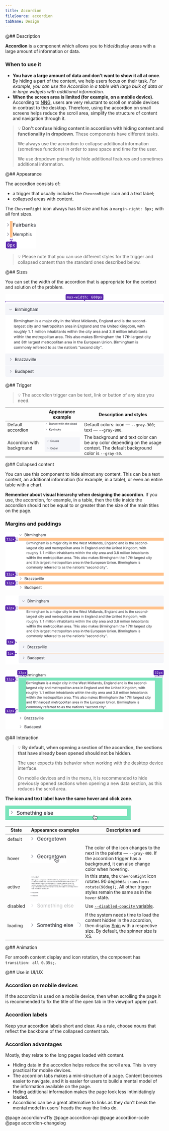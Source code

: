 ```yaml
---
title: Accordion
fileSource: accordion
tabName: Design
---
```


@## Description

**Accordion** is a component which allows you to hide/display areas with a large amount of information or data.

### When to use it

- **You have a large amount of data and don't want to show it all at once**. By hiding a part of the content, we help users focus on their task. _For example, you can use the Accordion in a table with large bulk of data or in large widgets with additional information._
- **When the screen area is limited (for example, on a mobile device)**. According to [NNG](https://www.nngroup.com/articles/accordions-complex-content/), users are very reluctant to scroll on mobile devices in contrast to the desktop. Therefore, using the accordion on small screens helps reduce the scroll area, simplify the structure of content and navigation through it.

> 💡 **Don't confuse hiding content in accordion with hiding content and functionality in dropdown**. These components have different tasks.
>
> We always use the accordion to collapse additional information (sometimes functions) in order to save space and time for the user.
>
> We use dropdown primarily to hide additional features and sometimes additional information.

@## Appearance

The accordion consists of:

- a trigger that usually includes the `ChevronRight` icon and a text label;
- collapsed areas with content.

The `ChevronRight` icon always has M size and has a `margin-right: 8px;` with all font sizes.

![accordion chevron margin](static/margins.png)

> 💡 Please note that you can use different styles for the trigger and collapsed content than the standard ones described below.

@## Sizes

You can set the width of the accordion that is appropriate for the context and solution of the problem.

![accordion with max-width](static/max-width.png)

@## Trigger

> 💡 The accordion trigger can be text, link or button of any size you need.

|                           | Appearance example                          | Description and styles                                                                                                      |
| ------------------------- | ------------------------------------------- | --------------------------------------------------------------------------------------------------------------------------- |
| Default accordion         | ![accordion default](static/default.png)    | Default colors: icon — `--gray-300`; text — `--gray-800`.                                                                   |
| Accordion with background | ![accordion default](static/default-bg.png) | The background and text color can be any color depending on the usage context. The default background color is `--gray-50`. |

@## Collapsed content

You can use this component to hide almost any content. This can be a text content, an additional information (for example, in a table), or even an entire table with a chart.

**Remember about visual hierarchy when designing the accordion**. If you use, the accordion, for example, in a table, then the title inside the accordion should not be equal to or greater than the size of the main titles on the page.

### Margins and paddings

![accordion margins](static/item-margins1.png)

![accordion margins](static/item-margins2.png)

![accordion paddings](static/item-paddings.png)

@## Interaction

> 💡 **By default, when opening a section of the accordion, the sections that have already been opened should not be hidden**.
>
> The user expects this behavior when working with the desktop device interface.
>
> On mobile devices and in the menu, it is recommended to hide previously opened sections when opening a new data section, as this reduces the scroll area.

**The icon and text label have the same hover and click zone**.

![accordion hover zone](static/hoverzone.png)

| State    | Appearance examples                              | Description and                                                                                                                                                          |
| -------- | ------------------------------------------------ | ------------------------------------------------------------------------------------------------------------------------------------------------------------------------ |
| default  | ![accordion default](static/default-state.png)   |                                                                                                                                                                          |
| hover    | ![accordion hover](static/hover-state.png)       | The color of the icon changes to the next in the palette — `--gray-400`. If the accordion trigger has a background, it can also change color when hovering.              |
| active   | ![accordion active](static/active-state.png)     | In this state, the `ChevronRight` icon rotates 90 degrees: `transform: rotate(90deg);`. All other trigger styles remain the same as in the `hover` state.                |
| disabled | ![accordion disabled](static/disabled-state.png) | Use [`--disabled-opacity` variable](/style/variables/).                                                                                                                  |
| loading  | ![accordion loading](static/loading-state.png)   | If the system needs time to load the content hidden in the accordion, then display [Spin](/components/spin/) with a respective size. By default, the spinner size is XS. |

@## Animation

For smooth content display and icon rotation, the component has `transition: all 0.35s;`.

@## Use in UI/UX

### Accordion on mobile devices

If the accordion is used on a mobile device, then when scrolling the page it is recommended to fix the title of the open tab in the viewport upper part.

### Accordion labels

Keep your accordion labels short and clear. As a rule, choose nouns that reflect the backbone of the collapsed content tab.

### Accordion advantages

Mostly, they relate to the long pages loaded with content.

- Hiding data in the accordion helps reduce the scroll area. This is very practical for mobile devices.
- The accordion tabs makes a mini-structure of a page. Content becomes easier to navigate, and it is easier for users to build a mental model of the information available on the page.
- Hiding additional information makes the page look less intimidatingly loaded.
- Accordions can be a great alternative to links as they don't break the mental model in users' heads the way the links do.

@page accordion-a11y
@page accordion-api
@page accordion-code
@page accordion-changelog
